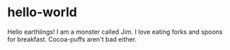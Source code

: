 # hello-world

Hello earthlings! I am a monster called Jim.
I love eating forks and spoons for breakfast. Cocoa-puffs aren't bad either. 

